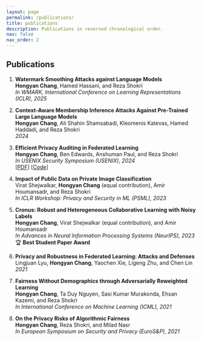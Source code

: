 ```yaml
---
layout: page
permalink: /publications/
title: publications
description: Publications in reversed chronological order.
nav: false
nav_order: 2
---
```


## Publications

1. **Watermark Smoothing Attacks against Language Models**  
   **Hongyan Chang**, Hamed Hassani, and Reza Shokri  
   *In WMARK, International Conference on Learning Representations (ICLR), 2025*

2. **Context-Aware Membership Inference Attacks Against Pre-Trained Large Language Models**  
   **Hongyan Chang**, Ali Shahin Shamsabadi, Kleomenis Katevas, Hamed Haddadi, and Reza Shokri  
   *2024*

3. **Efficient Privacy Auditing in Federated Learning**  
   **Hongyan Chang**, Ben Edwards, Anshuman Paul, and Reza Shokri  
   *In USENIX Security Symposium (USENIX), 2024*  
   [[PDF](https://www.usenix.org/conference/usenixsecurity24/presentation/chang)] [[Code](https://github.com/changhongyan123/privacy_auditing_in_FL)]

4. **Impact of Public Data on Private Image Classification**  
   Virat Shejwalkar, **Hongyan Chang** (equal contribution), Amir Houmansadr, and Reza Shokri  
   *In ICLR Workshop: Privacy and Security in ML (PSML), 2023*

5. **Cronus: Robust and Heterogeneous Collaborative Learning with Noisy Labels**  
   **Hongyan Chang**, Virat Shejwalkar (equal contribution), and Amir Houmansadr  
   *In Advances in Neural Information Processing Systems (NeurIPS), 2023*  
   🏆 **Best Student Paper Award**

6. **Privacy and Robustness in Federated Learning: Attacks and Defenses**  
   Lingjuan Lyu, **Hongyan Chang**, Yaochen Xie, Ligeng Zhu, and Chen Lin  
   *2021*

7. **Fairness Without Demographics through Adversarially Reweighted Learning**  
   **Hongyan Chang**, Ta Duy Nguyen, Sasi Kumar Murakonda, Ehsan Kazemi, and Reza Shokri  
   *In International Conference on Machine Learning (ICML), 2021*

8. **On the Privacy Risks of Algorithmic Fairness**  
   **Hongyan Chang**, Reza Shokri, and Milad Nasr  
   *In European Symposium on Security and Privacy (EuroS&P), 2021*